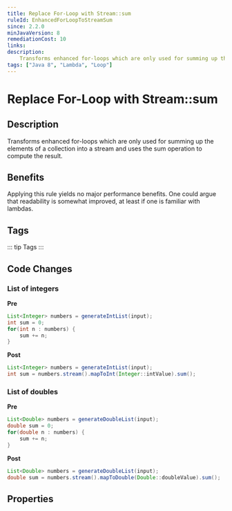 ```yaml
---
title: Replace For-Loop with Stream::sum
ruleId: EnhancedForLoopToStreamSum
since: 2.2.0
minJavaVersion: 8
remediationCost: 10
links:
description:
    Transforms enhanced for-loops which are only used for summing up the elements of a collection to a 'Stream::sum' invocation.
tags: ["Java 8", "Lambda", "Loop"]
---
```


# Replace For-Loop with Stream::sum

## Description
Transforms enhanced for-loops which are only used for summing up the elements of a collection into a stream and uses the sum operation to compute the result.

## Benefits

Applying this rule yields no major performance benefits. One could argue that readability is somewhat improved, at least if one is familiar with lambdas.


## Tags

::: tip Tags
<TagLinks />
:::

## Code Changes

### List of integers
__Pre__
```java
List<Integer> numbers = generateIntList(input);
int sum = 0;
for(int n : numbers) {
    sum += n;
}
```

__Post__
```java
List<Integer> numbers = generateIntList(input);
int sum = numbers.stream().mapToInt(Integer::intValue).sum();
```

### List of doubles
__Pre__
```java
List<Double> numbers = generateDoubleList(input);
double sum = 0;
for(double n : numbers) {
    sum += n;
}
```

__Post__
```java
List<Double> numbers = generateDoubleList(input);
double sum = numbers.stream().mapToDouble(Double::doubleValue).sum();
```

<VersionNotice />


## Properties

<RuleProperties />
